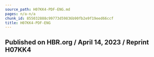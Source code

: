 ```yaml
---
source_path: H07KK4-PDF-ENG.md
pages: n/a-n/a
chunk_id: 855032888c99773d59836b90fb2e9f19eed66ccf
title: H07KK4-PDF-ENG
---
```

## Published on HBR.org / April 14, 2023 / Reprint H07KK4
